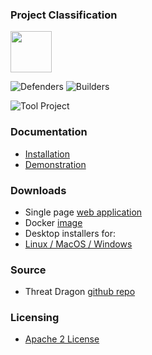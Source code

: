 ### Project Classification

<img src="assets/images/common/owasp_level_labs.svg" width="66">

![Defenders](assets/images/common/owasp_defenders.svg)
![Builders](assets/images/common/owasp_builders.svg)

![Tool Project](assets/images/common/owasp_tool_project.svg)

### Documentation
* [Installation](https://threatdragon.github.io/install/)
* [Demonstration](https://www.threatdragon.com/)

### Downloads
* Single page [web application](https://github.com/OWASP/threat-dragon/releases)
* Docker [image](https://hub.docker.com/r/owasp/threat-dragon/tags?page=1&ordering=name)
* Desktop installers for:
* [Linux / MacOS / Windows](https://github.com/OWASP/threat-dragon/releases)

### Source
* Threat Dragon [github repo](https://github.com/OWASP/threat-dragon)

### Licensing
* [Apache 2 License](https://www.apache.org/licenses/LICENSE-2.0)
